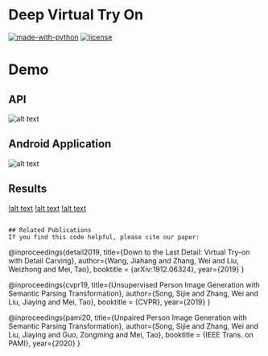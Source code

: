 # Deep Virtual Try On
[![made-with-python](https://img.shields.io/badge/Made%20with-Python-1f425f.svg)](https://www.python.org/)
[![license](https://img.shields.io/github/license/DAVFoundation/captain-n3m0.svg?style=flat-square)](https://github.com/kishorkuttan/Deep-Virtual-Try-On/blob/master/LICENSE)
# Demo

## API
![alt text](https://github.com/kishorkuttan/Deep-Virtual-Try-On/blob/master/flask_demo.gif)

## Android Application
![alt text](https://github.com/kishorkuttan/Deep-Virtual-Try-On/blob/master/dvtron_android.gif)
## Results
[!alt text](https://github.com/kishorkuttan/Deep-Virtual-Try-On/blob/master/demo_1.jpeg)
[!alt text](https://github.com/kishorkuttan/Deep-Virtual-Try-On/blob/master/demo_2.jpeg)
[!alt text](https://github.com/kishorkuttan/Deep-Virtual-Try-On/blob/master/demo_3.jpeg)


```

## Related Publications
If you find this code helpful, please cite our paper:
```
@inproceedings{detail2019,
  title={Down to the Last Detail: Virtual Try-on with Detail Carving},
  author={Wang, Jiahang and Zhang, Wei and Liu, Weizhong and Mei, Tao},
  booktitle = {arXiv:1912.06324},
  year={2019}
}

@inproceedings{cvpr19,
  title={Unsupervised Person Image Generation with Semantic Parsing Transformation},
  author={Song, Sijie and Zhang, Wei and Liu, Jiaying and Mei, Tao},
  booktitle = {CVPR},
  year={2019}
}

@inproceedings{pami20,
  title={Unpaired Person Image Generation with Semantic Parsing Transformation},
  author={Song, Sijie and Zhang, Wei and Liu, Jiaying and Guo, Zongming and Mei, Tao},
  booktitle = {IEEE Trans. on PAMI},
  year={2020}
}

```
